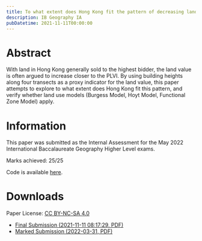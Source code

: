 ```yaml
---
title: To what extent does Hong Kong fit the pattern of decreasing land values with increasing distance from the Peak Land Value Intersection?
description: IB Geography IA
pubDatetime: 2021-11-11T00:00:00
---
```


# Abstract

With land in Hong Kong generally sold to the highest bidder, the land value is often argued to increase closer to the PLVI. By using building heights along four transects as a proxy indicator for the land value, this paper attempts to explore to what extent does Hong Kong fit this pattern, and verify whether land use models (Burgess Model, Hoyt Model, Functional Zone Model) apply.

# Information

This paper was submitted as the Internal Assessment for the May 2022 International Baccalaureate Geography Higher Level exams.

Marks achieved: 25/25

Code is available [here](https://github.com/cathaypacific8747/geo-ia).

# Downloads

Paper License: [CC BY-NC-SA 4.0](https://creativecommons.org/licenses/by-nc-sa/4.0/)

- [Final Submission (2021-11-11 08:17:29, PDF)](https://assets.ylcheung.com/papers/1/GeoIA_raw.pdf)
- [Marked Submission (2022-03-31, PDF)](https://assets.ylcheung.com/papers/1/GeoIA_marked.pdf)
